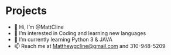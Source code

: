 # Projects
- 👋 Hi, I’m @MattCline
- 👀 I’m interested in Coding and learning new languages
- 🌱 I’m currently learning Python 3 & JAVA 
- 📫 Reach me at Matthewgcline@gmail.com and 310-948-5209

